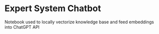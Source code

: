 # Expert System Chatbot
Notebook used to locally vectorize knowledge base and feed embeddings into ChatGPT API
